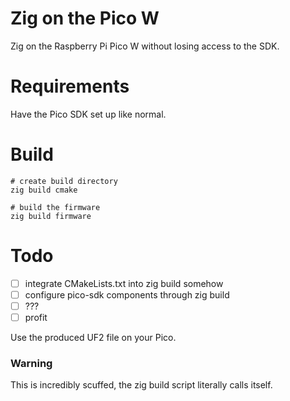 # Zig on the Pico W
Zig on the Raspberry Pi Pico W without losing access to the SDK.

# Requirements
Have the Pico SDK set up like normal.

# Build
```shell
# create build directory
zig build cmake

# build the firmware
zig build firmware
```

# Todo
- [ ] integrate CMakeLists.txt into zig build somehow
- [ ] configure pico-sdk components through zig build
- [ ] ???
- [ ] profit

Use the produced UF2 file on your Pico.

### Warning
This is incredibly scuffed, the zig build script literally calls itself.

